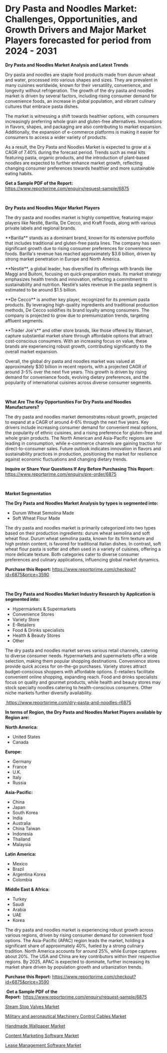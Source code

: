 <p><h1>Dry Pasta and Noodles Market: Challenges, Opportunities, and Growth Drivers and Major Market Players forecasted for period from 2024 - 2031</h1></p><p><strong>Dry Pasta and Noodles Market Analysis and Latest Trends</strong></p>
<p><p>Dry pasta and noodles are staple food products made from durum wheat and water, processed into various shapes and sizes. They are prevalent in many cuisines worldwide, known for their versatility, convenience, and longevity without refrigeration. The growth of the dry pasta and noodles market is driven by several factors, including rising consumer demand for convenience foods, an increase in global population, and vibrant culinary cultures that embrace pasta dishes.</p><p>The market is witnessing a shift towards healthier options, with consumers increasingly preferring whole grain and gluten-free alternatives. Innovations in flavors, shapes, and packaging are also contributing to market expansion. Additionally, the expansion of e-commerce platforms is making it easier for consumers to access a wider variety of products. </p><p>As a result, the Dry Pasta and Noodles Market is expected to grow at a CAGR of 7.40% during the forecast period. Trends such as meal kits featuring pasta, organic products, and the introduction of plant-based noodles are expected to further enhance market growth, reflecting changing consumer preferences towards healthier and more sustainable eating habits.</p></p>
<p><strong>Get a Sample PDF of the Report:&nbsp;</strong> <a href="https://www.reportprime.com/enquiry/request-sample/6875">https://www.reportprime.com/enquiry/request-sample/6875</a></p>
<p>&nbsp;</p>
<p><strong>Dry Pasta and Noodles Major Market Players</strong></p>
<p><p>The dry pasta and noodles market is highly competitive, featuring major players like Nestlé, Barilla, De Cecco, and Kraft Foods, along with various private labels and regional brands. </p><p>**Barilla** stands as a dominant brand, known for its extensive portfolio that includes traditional and gluten-free pasta lines. The company has seen significant growth due to rising consumer preferences for convenience foods. Barilla's revenue has reached approximately $3.6 billion, driven by strong market penetration in Europe and North America.</p><p>**Nestlé**, a global leader, has diversified its offerings with brands like Maggi and Buitoni, focusing on quick-preparation meals. Its market strategy emphasizes health trends and innovation, reflecting a commitment to sustainability and nutrition. Nestlé’s sales revenue in the pasta segment is estimated to be around $1.5 billion.</p><p>**De Cecco** is another key player, recognized for its premium pasta products. By leveraging high-quality ingredients and traditional production methods, De Cecco solidifies its brand loyalty among consumers. The company is projected to grow due to premiumization trends, targeting affluent segments.</p><p>**Trader Joe's** and other store brands, like those offered by Walmart, capture substantial market share through affordable options that attract cost-conscious consumers. With an increasing focus on value, these brands are experiencing robust growth, contributing significantly to the overall market expansion.</p><p>Overall, the global dry pasta and noodles market was valued at approximately $30 billion in recent reports, with a projected CAGR of around 3-5% over the next five years. This growth is driven by rising demand for convenience foods, evolving dietary preferences, and the popularity of international cuisines across diverse consumer segments.</p></p>
<p>&nbsp;</p>
<p><strong>What Are The Key Opportunities For Dry Pasta and Noodles Manufacturers?</strong></p>
<p><p>The dry pasta and noodles market demonstrates robust growth, projected to expand at a CAGR of around 4-6% through the next five years. Key drivers include increasing consumer demand for convenient meal options, the popularity of ethnic cuisines, and a rising preference for gluten-free and whole grain products. The North American and Asia-Pacific regions are leading in consumption, while e-commerce channels are gaining traction for direct-to-consumer sales. Future outlook indicates innovation in flavors and sustainability practices in production, positioning the market for resilience against economic fluctuations and changing dietary trends.</p></p>
<p><strong>Inquire or Share Your Questions If Any Before Purchasing This Report:</strong> <a href="https://www.reportprime.com/enquiry/pre-order/6875">https://www.reportprime.com/enquiry/pre-order/6875</a></p>
<p>&nbsp;</p>
<p><strong>Market Segmentation</strong></p>
<p><strong>The Dry Pasta and Noodles Market Analysis by types is segmented into:</strong></p>
<p><ul><li>Durum Wheat Semolina Made</li><li>Soft Wheat Flour Made</li></ul></p>
<p><p>The dry pasta and noodles market is primarily categorized into two types based on their production ingredients: durum wheat semolina and soft wheat flour. Durum wheat semolina pasta, known for its firm texture and high protein content, is favored for traditional Italian dishes. In contrast, soft wheat flour pasta is softer and often used in a variety of cuisines, offering a more delicate texture. Both categories cater to diverse consumer preferences and culinary applications, influencing global market dynamics.</p></p>
<p><strong>Purchase this Report:&nbsp;</strong><a href="https://www.reportprime.com/checkout?id=6875&price=3590">https://www.reportprime.com/checkout?id=6875&price=3590</a></p>
<p>&nbsp;</p>
<p><strong>The Dry Pasta and Noodles Market Industry Research by Application is segmented into:</strong></p>
<p><ul><li>Hypermarkets & Supermarkets</li><li>Convenience Stores</li><li>Variety Store</li><li>E-Retailers</li><li>Food & Drinks specialists</li><li>Health & Beauty Stores</li><li>Other</li></ul></p>
<p><p>The dry pasta and noodles market serves various retail channels, catering to diverse consumer needs. Hypermarkets and supermarkets offer a wide selection, making them popular shopping destinations. Convenience stores provide quick access for on-the-go purchases. Variety stores attract budget-conscious shoppers with affordable options. E-retailers facilitate convenient online shopping, expanding reach. Food and drinks specialists focus on quality and gourmet products, while health and beauty stores may stock specialty noodles catering to health-conscious consumers. Other niche markets further diversify availability.</p></p>
<p><a href="https://www.reportprime.com/dry-pasta-and-noodles-r6875">&nbsp;https://www.reportprime.com/dry-pasta-and-noodles-r6875</a></p>
<p><strong>In terms of Region, the Dry Pasta and Noodles Market Players available by Region are:</strong></p>
<p>
    <p> <strong> North America: </strong>
        <ul>
            <li>United States</li>
            <li>Canada</li>
        </ul>
        </p> 
    <p> <strong> Europe: </strong>
        <ul>
            <li>Germany</li>
            <li>France</li>
            <li>U.K.</li>
            <li>Italy</li>
            <li>Russia</li>
        </ul>
        </p> 
    <p> <strong> Asia-Pacific: </strong>
        <ul>
            <li>China</li>
            <li>Japan</li>
            <li>South Korea</li>
            <li>India</li>
            <li>Australia</li>
            <li>China Taiwan</li>
            <li>Indonesia</li>
            <li>Thailand</li>
            <li>Malaysia</li>
        </ul>
        </p> 
    <p> <strong> Latin America: </strong>
        <ul>
            <li>Mexico</li>
            <li>Brazil</li>
            <li>Argentina Korea</li>
            <li>Colombia</li>
        </ul>
        </p> 
    <p> <strong> Middle East & Africa: </strong>
        <ul>
            <li>Turkey</li>
            <li>Saudi</li>
            <li>Arabia</li>
            <li>UAE</li>
            <li>Korea</li>
        </ul>
    </p>
    </p>
<p><p>The dry pasta and noodles market is experiencing robust growth across various regions, driven by rising consumer demand for convenient food options. The Asia-Pacific (APAC) region leads the market, holding a significant share of approximately 40%, fueled by a strong culinary tradition. North America accounts for around 25%, while Europe captures about 20%. The USA and China are key contributors within their respective regions. By 2025, APAC is expected to dominate, further increasing its market share driven by population growth and urbanization trends.</p></p>
<p><strong>Purchase this Report: </strong><a href="https://www.reportprime.com/checkout?id=6875&price=3590">https://www.reportprime.com/checkout?id=6875&price=3590</a></p>
<p>&nbsp;<strong>Get a Sample PDF of the Report:&nbsp;&nbsp;</strong><a href="https://www.reportprime.com/enquiry/request-sample/6875">https://www.reportprime.com/enquiry/request-sample/6875</a></p>
<p><strong></strong></p>
<p><p><a href="https://issuu.com/reportprime-2/docs/steam-stop-valves-market-size-2030._638b327f7defdf">Steam Stop Valves Market</a></p><p><a href="https://issuu.com/reportprime-2/docs/military-and-aeronautical-machinery_e8d6afdb63b8dc">Military and aeronautical Machinery Control Cables Market</a></p><p><a href="https://www.linkedin.com/pulse/strategic-market-insights-global-handmade-wallpaper-2024-2031-e8q8f?trackingId=sxEYgJ1BQnWKrS3S996e%2Bw%3D%3D">Handmade Wallpaper Market</a></p><p><a href="https://medium.com/@ivethfonsecal57/how-the-content-marketing-software-market-will-be-evolved-5abd4426aee4">Content Marketing Software Market</a></p><p><a href="https://medium.com/@ivethfonsecal57/how-the-lease-management-software-market-will-be-evolved-d3b6888d3745">Lease Management Software Market</a></p></p>